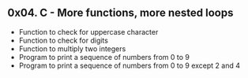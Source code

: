 ## 0x04. C - More functions, more nested loops
* Function to check for uppercase character
* Function to check for digits
* Function to multiply two integers
* Program to print a sequence of numbers from 0 to 9
* Program to print a sequence of numbers from 0 to 9 except 2 and 4
